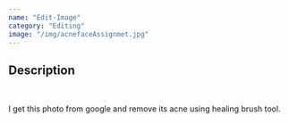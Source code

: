 ```yaml
---
name: "Edit-Image"
category: "Editing"
image: "/img/acnefaceAssignmet.jpg"
---
```


<h2 class='text-xl font-bold'>Description</h2>
<br>
<p>I get this photo from google and remove its acne using healing brush tool.</p>